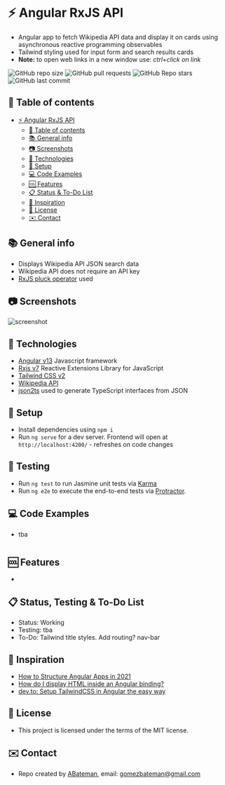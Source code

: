 # :zap: Angular RxJS API

* Angular app to fetch Wikipedia API data and display it on cards using asynchronous reactive programming observables
* Tailwind styling used for input form and search results cards
* **Note:** to open web links in a new window use: _ctrl+click on link_

![GitHub repo size](https://img.shields.io/github/repo-size/AndrewJBateman/angular-rxjs-api?style=plastic)
![GitHub pull requests](https://img.shields.io/github/issues-pr/AndrewJBateman/angular-rxjs-api?style=plastic)
![GitHub Repo stars](https://img.shields.io/github/stars/AndrewJBateman/angular-rxjs-api?style=plastic)
![GitHub last commit](https://img.shields.io/github/last-commit/AndrewJBateman/angular-rxjs-api?style=plastic)

## :page_facing_up: Table of contents

* [:zap: Angular RxJS API](#zap-angular-rxjs-api)
  * [:page_facing_up: Table of contents](#page_facing_up-table-of-contents)
  * [:books: General info](#books-general-info)
  * [:camera: Screenshots](#camera-screenshots)
  * [:signal_strength: Technologies](#signal_strength-technologies)
  * [:floppy_disk: Setup](#floppy_disk-setup)
  * [:computer: Code Examples](#computer-code-examples)
  * [:cool: Features](#cool-features)
  * [:clipboard: Status & To-Do List](#clipboard-status--to-do-list)
  * [:clap: Inspiration](#clap-inspiration)
  * [:file_folder: License](#file_folder-license)
  * [:envelope: Contact](#envelope-contact)

## :books: General info

* Displays Wikipedia API JSON search data
* Wikipedia API does not require an API key
* [RxJS pluck operator](https://www.learnrxjs.io/learn-rxjs/operators/transformation/pluck) used

## :camera: Screenshots

![screenshot](./imgs/search.png)

## :signal_strength: Technologies

* [Angular v13](https://angular.io/) Javascript framework
* [Rxjs v7](https://rxjs.dev/) Reactive Extensions Library for JavaScript
* [Tailwind CSS v2](https://tailwindcss.com/)
* [Wikipedia API](https://www.mediawiki.org/wiki/API:Tutorial)
* [json2ts](http://json2ts.com/) used to generate TypeScript interfaces from JSON

## :floppy_disk: Setup

* Install dependencies using `npm i`
* Run `ng serve` for a dev server. Frontend will open at `http://localhost:4200/` - refreshes on code changes

## :wrench: Testing

* Run `ng test` to run Jasmine unit tests via [Karma](https://karma-runner.github.io)
* Run `ng e2e` to execute the end-to-end tests via [Protractor](http://www.protractortest.org/).

## :computer: Code Examples

* tba

```typescript

```

## :cool: Features

*

## :clipboard: Status, Testing & To-Do List

* Status: Working
* Testing: tba
* To-Do: Tailwind title styles. Add routing? nav-bar

## :clap: Inspiration

* [How to Structure Angular Apps in 2021](https://javascript.plainenglish.io/how-to-structure-angular-apps-in-2021-a0bdd481ad0d)
* [How do I display HTML inside an Angular binding?](https://blog.briebug.com/blog/how-do-i-display-html-inside-an-angular-binding)
* [dev.to: Setup TailwindCSS in Angular the easy way](https://dev.to/angular/setup-tailwindcss-in-angular-the-easy-way-1i5l)

## :file_folder: License

* This project is licensed under the terms of the MIT license.

## :envelope: Contact

* Repo created by [ABateman](https://github.com/AndrewJBateman), email: gomezbateman@gmail.com
